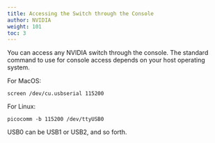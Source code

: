 ```yaml
---
title: Accessing the Switch through the Console
author: NVIDIA
weight: 101
toc: 3
---
```


You can access any NVIDIA switch through the console. The standard command to use for console access depends on your host operating system.

For MacOS:

    screen /dev/cu.usbserial 115200

For Linux:

    picocomm -b 115200 /dev/ttyUSB0

USB0 can be USB1 or USB2, and so forth.
